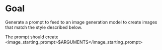 # Goal

Generate a prompt to feed to an image generation model to create images that match the style described below.


The prompt should create <image_starting_prompt>$ARGUMENTS</image_starting_prompt>
